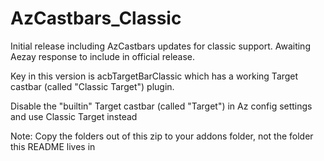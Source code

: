 # AzCastbars_Classic

Initial release including AzCastbars updates for classic support. Awaiting Aezay response to include in official release.

Key in this version is acbTargetBarClassic which has a working Target castbar (called "Classic Target") plugin. 

Disable the "builtin" Target castbar (called "Target") in Az config settings and use Classic Target instead 

Note: Copy the folders out of this zip to your addons folder, not the folder this README lives in
